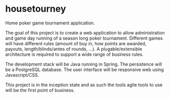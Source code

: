 # housetourney
Home poker game tournament application.

The goal of this project is to create a web application to allow administration and game day running of a season long poker tournament. Different games will have different rules (amount of buy in, how points are awarded, payouts, length/blinds/antes of rounds, ...). A plugable/extensible architecture is required to support a wide range of business rules.

The development stack will be Java running in Spring.
The persistence will be a PostgreSQL database.
The user interface will be responsive web using Javascript/CSS.

This project is in the inception state and as such the tools agile tools to use will be the first point of business.
 
